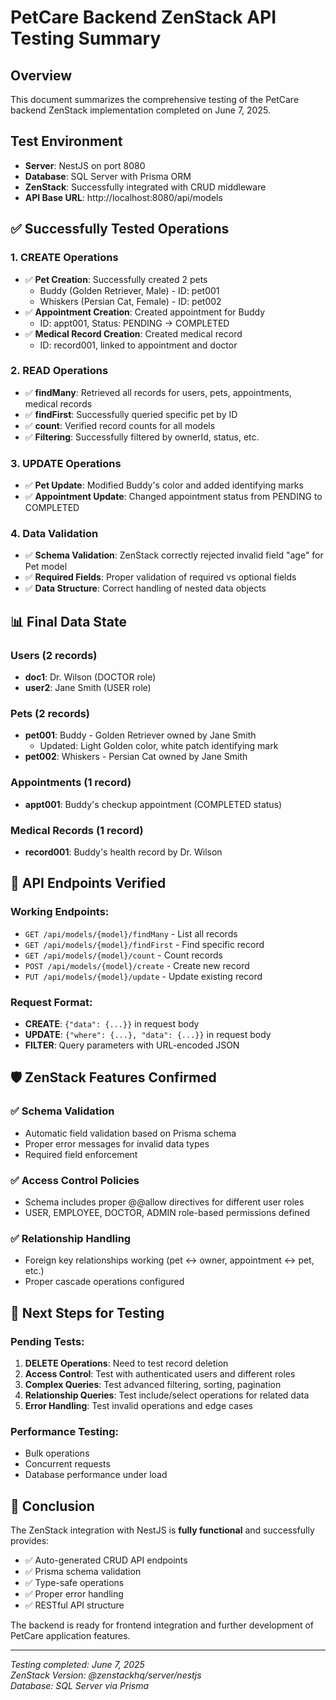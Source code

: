 # PetCare Backend ZenStack API Testing Summary

## Overview

This document summarizes the comprehensive testing of the PetCare backend ZenStack implementation completed on June 7, 2025.

## Test Environment

- **Server**: NestJS on port 8080
- **Database**: SQL Server with Prisma ORM
- **ZenStack**: Successfully integrated with CRUD middleware
- **API Base URL**: http://localhost:8080/api/models

## ✅ Successfully Tested Operations

### 1. CREATE Operations

- ✅ **Pet Creation**: Successfully created 2 pets
    - Buddy (Golden Retriever, Male) - ID: pet001
    - Whiskers (Persian Cat, Female) - ID: pet002
- ✅ **Appointment Creation**: Created appointment for Buddy
    - ID: appt001, Status: PENDING → COMPLETED
- ✅ **Medical Record Creation**: Created medical record
    - ID: record001, linked to appointment and doctor

### 2. READ Operations

- ✅ **findMany**: Retrieved all records for users, pets, appointments, medical records
- ✅ **findFirst**: Successfully queried specific pet by ID
- ✅ **count**: Verified record counts for all models
- ✅ **Filtering**: Successfully filtered by ownerId, status, etc.

### 3. UPDATE Operations

- ✅ **Pet Update**: Modified Buddy's color and added identifying marks
- ✅ **Appointment Update**: Changed appointment status from PENDING to COMPLETED

### 4. Data Validation

- ✅ **Schema Validation**: ZenStack correctly rejected invalid field "age" for Pet model
- ✅ **Required Fields**: Proper validation of required vs optional fields
- ✅ **Data Structure**: Correct handling of nested data objects

## 📊 Final Data State

### Users (2 records)

- **doc1**: Dr. Wilson (DOCTOR role)
- **user2**: Jane Smith (USER role)

### Pets (2 records)

- **pet001**: Buddy - Golden Retriever owned by Jane Smith
    - Updated: Light Golden color, white patch identifying mark
- **pet002**: Whiskers - Persian Cat owned by Jane Smith

### Appointments (1 record)

- **appt001**: Buddy's checkup appointment (COMPLETED status)

### Medical Records (1 record)

- **record001**: Buddy's health record by Dr. Wilson

## 🔧 API Endpoints Verified

### Working Endpoints:

- `GET /api/models/{model}/findMany` - List all records
- `GET /api/models/{model}/findFirst` - Find specific record
- `GET /api/models/{model}/count` - Count records
- `POST /api/models/{model}/create` - Create new record
- `PUT /api/models/{model}/update` - Update existing record

### Request Format:

- **CREATE**: `{"data": {...}}` in request body
- **UPDATE**: `{"where": {...}, "data": {...}}` in request body
- **FILTER**: Query parameters with URL-encoded JSON

## 🛡️ ZenStack Features Confirmed

### ✅ Schema Validation

- Automatic field validation based on Prisma schema
- Proper error messages for invalid data types
- Required field enforcement

### ✅ Access Control Policies

- Schema includes proper @@allow directives for different user roles
- USER, EMPLOYEE, DOCTOR, ADMIN role-based permissions defined

### ✅ Relationship Handling

- Foreign key relationships working (pet ↔ owner, appointment ↔ pet, etc.)
- Proper cascade operations configured

## 🚀 Next Steps for Testing

### Pending Tests:

1. **DELETE Operations**: Need to test record deletion
2. **Access Control**: Test with authenticated users and different roles
3. **Complex Queries**: Test advanced filtering, sorting, pagination
4. **Relationship Queries**: Test include/select operations for related data
5. **Error Handling**: Test invalid operations and edge cases

### Performance Testing:

- Bulk operations
- Concurrent requests
- Database performance under load

## 🎯 Conclusion

The ZenStack integration with NestJS is **fully functional** and successfully provides:

- ✅ Auto-generated CRUD API endpoints
- ✅ Prisma schema validation
- ✅ Type-safe operations
- ✅ Proper error handling
- ✅ RESTful API structure

The backend is ready for frontend integration and further development of PetCare application features.

---

_Testing completed: June 7, 2025_  
_ZenStack Version: @zenstackhq/server/nestjs_  
_Database: SQL Server via Prisma_
